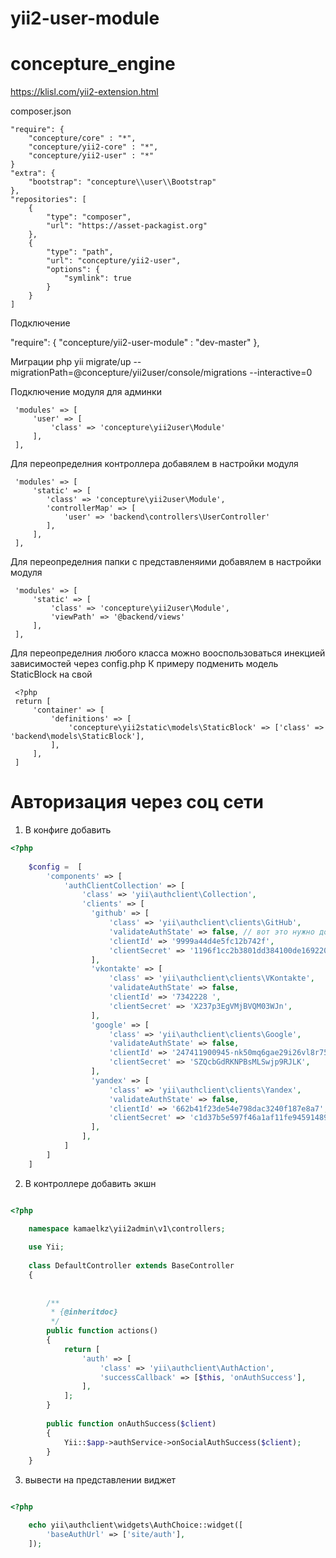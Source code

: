 # yii2-user-module

# concepture_engine

https://klisl.com/yii2-extension.html


composer.json

    "require": {
        "concepture/core" : "*",
        "concepture/yii2-core" : "*",
        "concepture/yii2-user" : "*"
    }
    "extra": {
        "bootstrap": "concepture\\user\\Bootstrap"
    },
    "repositories": [
        {
            "type": "composer",
            "url": "https://asset-packagist.org"
        },
        {
            "type": "path",
            "url": "concepture/yii2-user",
            "options": {
                "symlink": true
            }
        }
    ]
    
Подключение

"require": {
    "concepture/yii2-user-module" : "dev-master"
},
    

Миграции
 php yii migrate/up --migrationPath=@concepture/yii2user/console/migrations --interactive=0
 
Подключение модуля для админки

     'modules' => [
         'user' => [
             'class' => 'concepture\yii2user\Module'
         ],
     ],
     
Для переопределния контроллера добавялем в настройки модуля

     'modules' => [
         'static' => [
            'class' => 'concepture\yii2user\Module',
            'controllerMap' => [
                'user' => 'backend\controllers\UserController'
            ],
         ],
     ],

            
Для переопределния папки с представленяими добавялем в настройки модуля

     'modules' => [
         'static' => [
             'class' => 'concepture\yii2user\Module',
             'viewPath' => '@backend/views'
         ],
     ],
 
 Для переопределния любого класса можно вооспользоваться инекцией зависимостей через config.php
 К примеру подменить модель StaticBlock на свой
 
     <?php
     return [
         'container' => [
             'definitions' => [
                 'concepture\yii2static\models\StaticBlock' => ['class' => 'backend\models\StaticBlock'],
             ],
         ],
     ]





# Авторизация через соц сети
1. В конфиге добавить 

```php
<?php
        
    $config =  [
        'components' => [
            'authClientCollection' => [
                'class' => 'yii\authclient\Collection',
                'clients' => [
                  'github' => [
                      'class' => 'yii\authclient\clients\GitHub',
                      'validateAuthState' => false, // вот это нужно добавлять в конфиг!!!
                      'clientId' => '9999a44d4e5fc12b742f',
                      'clientSecret' => '1196f1cc2b3801dd384100de169220e45a7ed183',
                  ],
                  'vkontakte' => [
                      'class' => 'yii\authclient\clients\VKontakte',
                      'validateAuthState' => false,
                      'clientId' => '7342228 ',
                      'clientSecret' => 'X237p3EgVMjBVQM03WJn',
                  ],
                  'google' => [
                      'class' => 'yii\authclient\clients\Google',
                      'validateAuthState' => false,
                      'clientId' => '247411900945-nk50mq6gae29i26vl8r752tav14cv6s2.apps.googleusercontent.com',
                      'clientSecret' => 'SZQcbGdRKNPBsMLSwjp9RJLK',
                  ],
                  'yandex' => [
                      'class' => 'yii\authclient\clients\Yandex',
                      'validateAuthState' => false,
                      'clientId' => '662b41f23de54e798dac3240f187e8a7',
                      'clientSecret' => 'c1d37b5e597f46a1af11fe9459148925',
                  ],
                ],
            ]
        ]               
    ]

````

2. В контроллере добавить экшн

```php

<?php

    namespace kamaelkz\yii2admin\v1\controllers;
    
    use Yii;
    
    class DefaultController extends BaseController
    {
    
    
        /**
         * {@inheritdoc}
         */
        public function actions()
        {
            return [
                'auth' => [
                    'class' => 'yii\authclient\AuthAction',
                    'successCallback' => [$this, 'onAuthSuccess'],
                ],
            ];
        }
    
        public function onAuthSuccess($client)
        {
            Yii::$app->authService->onSocialAuthSuccess($client);
        }
    }

```

3. вывести на представлении виджет

```php

<?php

    echo yii\authclient\widgets\AuthChoice::widget([
        'baseAuthUrl' => ['site/auth'],
    ]);

```
